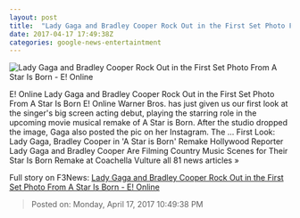 ```yaml
---
layout: post
title:  "Lady Gaga and Bradley Cooper Rock Out in the First Set Photo From A Star Is Born - E! Online"
date: 2017-04-17 17:49:38Z
categories: google-news-entertaintment
---
```


![Lady Gaga and Bradley Cooper Rock Out in the First Set Photo From A Star Is Born - E! Online](http://akns-images.eonline.com/eol_images/Entire_Site/2017317/rs_600x600-170417093039-600-the-star-is-born.jpg?downsize=450:*&crop=450:350;left,top)

E! Online Lady Gaga and Bradley Cooper Rock Out in the First Set Photo From A Star Is Born E! Online Warner Bros. has just given us our first look at the singer's big screen acting debut, playing the starring role in the upcoming movie musical remake of A Star is Born. After the studio dropped the image, Gaga also posted the pic on her Instagram. The ... First Look: Lady Gaga, Bradley Cooper in 'A Star is Born' Remake Hollywood Reporter Lady Gaga and Bradley Cooper Are Filming Country Music Scenes for Their Star Is Born Remake at Coachella Vulture all 81 news articles »


Full story on F3News: [Lady Gaga and Bradley Cooper Rock Out in the First Set Photo From A Star Is Born - E! Online](http://www.f3nws.com/n/2MZqPF)

> Posted on: Monday, April 17, 2017 10:49:38 PM
